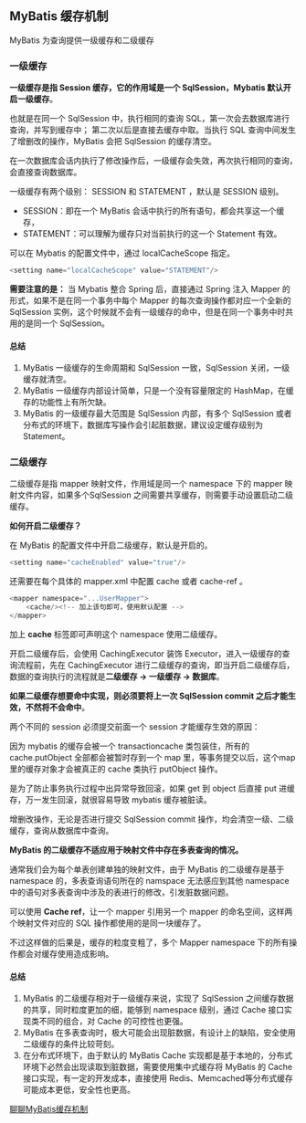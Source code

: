 ## MyBatis 缓存机制

MyBatis 为查询提供一级缓存和二级缓存



### 一级缓存

**一级缓存是指 Session 缓存，它的作用域是一个 SqlSession，Mybatis 默认开启一级缓存**。

也就是在同一个 SqlSession 中，执行相同的查询 SQL，第一次会去数据库进行查询，并写到缓存中； 第二次以后是直接去缓存中取。当执行 SQL 查询中间发生了增删改的操作，MyBatis 会把 SqlSession 的缓存清空。

在一次数据库会话内执行了修改操作后，一级缓存会失效，再次执行相同的查询，会直接查询数据库。



一级缓存有两个级别： SESSION 和 STATEMENT ，默认是 SESSION 级别。

- SESSION：即在一个 MyBatis 会话中执行的所有语句，都会共享这一个缓存，
- STATEMENT：可以理解为缓存只对当前执行的这一个 Statement 有效。

可以在 Mybatis 的配置文件中，通过 localCacheScope 指定。 

```java
<setting name="localCacheScope" value="STATEMENT"/>
```



**需要注意的是：**
当 Mybatis 整合 Spring 后，直接通过 Spring 注入 Mapper 的形式，如果不是在同一个事务中每个 Mapper 的每次查询操作都对应一个全新的 SqlSession 实例，这个时候就不会有一级缓存的命中，但是在同一个事务中时共用的是同一个 SqlSession。 



#### 总结

1. MyBatis 一级缓存的生命周期和 SqlSession 一致，SqlSession 关闭，一级缓存就清空。
2. MyBatis 一级缓存内部设计简单，只是一个没有容量限定的 HashMap，在缓存的功能性上有所欠缺。
3. MyBatis 的一级缓存最大范围是 SqlSession 内部，有多个 SqlSession 或者分布式的环境下，数据库写操作会引起脏数据，建议设定缓存级别为 Statement。



### 二级缓存

二级缓存是指 mapper 映射文件，作用域是同一个 namespace 下的 mapper 映射文件内容，如果多个SqlSession 之间需要共享缓存，则需要手动设置启动二级缓存。



**如何开启二级缓存？**

在 MyBatis 的配置文件中开启二级缓存，默认是开启的。

```java
<setting name="cacheEnabled" value="true"/>
```

还需要在每个具体的 mapper.xml 中配置 cache 或者 cache-ref 。

```java
<mapper namespace="...UserMapper">
    <cache/><!-- 加上该句即可，使用默认配置 -->
</mapper>
```

加上 **cache** 标签即可声明这个 namespace 使用二级缓存。



开启二级缓存后，会使用 CachingExecutor 装饰 Executor，进入一级缓存的查询流程前，先在 CachingExecutor 进行二级缓存的查询，即当开启二级缓存后，数据的查询执行的流程就是**二级缓存 -> 一级缓存 -> 数据库**。



**如果二级缓存想要命中实现，则必须要将上一次 SqlSession commit 之后才能生效，不然将不会命中**。

两个不同的 session 必须提交前面一个 session 才能缓存生效的原因：

因为 mybatis 的缓存会被一个 transactioncache 类包装住，所有的 cache.putObject 全部都会被暂时存到一个 map 里，等事务提交以后，这个map 里的缓存对象才会被真正的 cache 类执行 putObject 操作。

是为了防止事务执行过程中出异常导致回滚，如果 get 到 object 后直接 put 进缓存，万一发生回滚，就很容易导致 mybatis 缓存被脏读。



增删改操作，无论是否进行提交 SqlSession commit 操作，均会清空一级、二级缓存，查询从数据库中查询。



**MyBatis 的二级缓存不适应用于映射文件中存在多表查询的情况。**

通常我们会为每个单表创建单独的映射文件，由于 MyBatis 的二级缓存是基于 namespace 的，多表查询语句所在的 namspace 无法感应到其他 namespace 中的语句对多表查询中涉及的表进行的修改，引发脏数据问题。



可以使用 **Cache ref**，让一个 mapper 引用另一个 mapper 的命名空间，这样两个映射文件对应的 SQL 操作都使用的是同一块缓存了。

不过这样做的后果是，缓存的粒度变粗了，多个 Mapper namespace 下的所有操作都会对缓存使用造成影响。



#### 总结

1. MyBatis 的二级缓存相对于一级缓存来说，实现了 SqlSession 之间缓存数据的共享，同时粒度更加的细，能够到 namespace 级别，通过 Cache 接口实现类不同的组合，对 Cache 的可控性也更强。
2. MyBatis 在多表查询时，极大可能会出现脏数据，有设计上的缺陷，安全使用二级缓存的条件比较苛刻。
3. 在分布式环境下，由于默认的 MyBatis Cache 实现都是基于本地的，分布式环境下必然会出现读取到脏数据，需要使用集中式缓存将 MyBatis 的 Cache 接口实现，有一定的开发成本，直接使用 Redis、Memcached等分布式缓存可能成本更低，安全性也更高。



[聊聊MyBatis缓存机制](https://tech.meituan.com/2018/01/19/mybatis-cache.html)